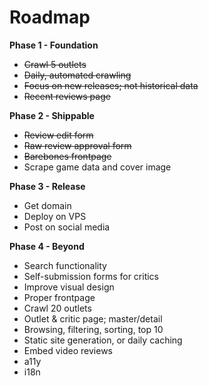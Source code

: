 # Roadmap

**Phase 1 - Foundation**

* ~~Crawl 5 outlets~~
* ~~Daily, automated crawling~~
* ~~Focus on new releases; not historical data~~
* ~~Recent reviews page~~

**Phase 2 - Shippable**

* ~~Review edit form~~
* ~~Raw review approval form~~
* ~~Barebones frontpage~~
* Scrape game data and cover image

**Phase 3 - Release**

* Get domain
* Deploy on VPS
* Post on social media

**Phase 4 - Beyond**

* Search functionality
* Self-submission forms for critics
* Improve visual design
* Proper frontpage
* Crawl 20 outlets
* Outlet & critic page; master/detail
* Browsing, filtering, sorting, top 10
* Static site generation, or daily caching
* Embed video reviews
* a11y
* i18n
